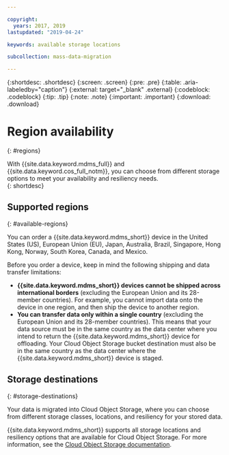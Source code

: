 ```yaml
---

copyright:
  years: 2017, 2019
lastupdated: "2019-04-24"

keywords: available storage locations

subcollection: mass-data-migration

---
```


{:shortdesc: .shortdesc}
{:screen: .screen}
{:pre: .pre}
{:table: .aria-labeledby="caption"}
{:external: target="_blank" .external}
{:codeblock: .codeblock}
{:tip: .tip}
{:note: .note}
{:important: .important}
{:download: .download}

# Region availability
{: #regions}

With {{site.data.keyword.mdms_full}} and {{site.data.keyword.cos_full_notm}}, you can choose from different storage options to meet your availability and resiliency needs.  
{: shortdesc}

## Supported regions
{: #available-regions}

You can order a {{site.data.keyword.mdms_short}} device in the United States (US), European Union (EU), Japan, Australia, Brazil, Singapore, Hong Kong, Norway, South Korea, Canada, and Mexico.

Before you order a device, keep in mind the following shipping and data transfer limitations:

- **{{site.data.keyword.mdms_short}} devices cannot be shipped across international borders** (excluding the European Union and its 28-member countries). For example, you cannot import data onto the device in one region, and then ship the device to another region.
- **You can transfer data only within a single country** (excluding the European Union and its 28-member countries). This means that your data source must be in the same country as the data center where you intend to return the {{site.data.keyword.mdms_short}} device for offloading. Your Cloud Object Storage bucket destination must also be in the same country as the data center where the {{site.data.keyword.mdms_short}} device is staged. 

## Storage destinations
{: #storage-destinations}

Your data is migrated into Cloud Object Storage, where you can choose from different storage classes, locations, and resiliency for your stored data. 

{{site.data.keyword.mdms_short}} supports all storage locations and resiliency options that are available for Cloud Object Storage. For more information, see the [Cloud Object Storage documentation](/docs/services/cloud-object-storage/basics?topic=cloud-object-storage-endpoints).

